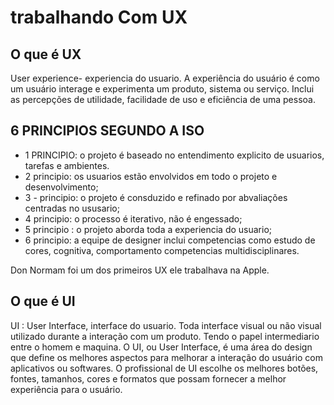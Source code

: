 # trabalhando Com UX

## O que é UX

User experience- experiencia do usuario. 
A experiência do usuário é como um usuário interage e experimenta um produto, sistema ou serviço. Inclui as percepções de utilidade, facilidade de uso e eficiência de uma pessoa.

## 6 PRINCIPIOS SEGUNDO A ISO

- 1  PRINCIPIO: o projeto é baseado no entendimento explicito de usuarios, tarefas e ambientes.
- 2 principio: os usuarios estão envolvidos em todo o projeto e desenvolvimento;
- 3 - principio: o projeto é consduzido e refinado por abvaliações centradas no ususario;
- 4 principio: o processo é iterativo, não é engessado;
- 5 principio : o projeto aborda toda a experiencia do usuario;
- 6 principio: a equipe de designer inclui competencias como estudo de cores, cognitiva, comportamento competencias multidisciplinares.

Don Normam foi um dos primeiros UX ele trabalhava na Apple.


## O que é UI

UI : User Interface, interface do usuario. 
Toda interface visual ou não visual utilizado durante a interação com um produto. Tendo o papel intermediario entre o homem e maquina. 
O UI, ou User Interface, é uma área do design que define os melhores aspectos para melhorar a interação do usuário com aplicativos ou softwares. O profissional de UI escolhe os melhores botões, fontes, tamanhos, cores e formatos que possam fornecer a melhor experiência para o usuário.

